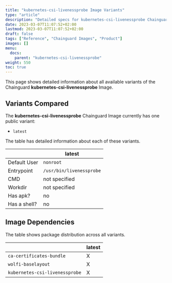 ```yaml
---
title: "kubernetes-csi-livenessprobe Image Variants"
type: "article"
description: "Detailed specs for kubernetes-csi-livenessprobe Chainguard Image Variants"
date: 2023-03-07T11:07:52+02:00
lastmod: 2023-03-07T11:07:52+02:00
draft: false
tags: ["Reference", "Chainguard Images", "Product"]
images: []
menu:
  docs:
    parent: "kubernetes-csi-livenessprobe"
weight: 550
toc: true
---
```


This page shows detailed information about all available variants of the Chainguard **kubernetes-csi-livenessprobe** Image.

## Variants Compared
The **kubernetes-csi-livenessprobe** Chainguard Image currently has one public variant: 

- `latest`

The table has detailed information about each of these variants.

|              | latest                   |
|--------------|--------------------------|
| Default User | `nonroot`                |
| Entrypoint   | `/usr/bin/livenessprobe` |
| CMD          | not specified            |
| Workdir      | not specified            |
| Has apk?     | no                       |
| Has a shell? | no                       |

## Image Dependencies
The table shows package distribution across all variants.

|                                | latest |
|--------------------------------|--------|
| `ca-certificates-bundle`       | X      |
| `wolfi-baselayout`             | X      |
| `kubernetes-csi-livenessprobe` | X      |

